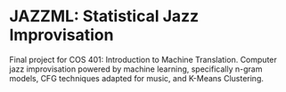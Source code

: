 JAZZML: Statistical Jazz Improvisation
======

Final project for COS 401: Introduction to Machine Translation. Computer jazz improvisation powered by machine learning,
specifically n-gram models, CFG techniques adapted for music, and K-Means Clustering.
